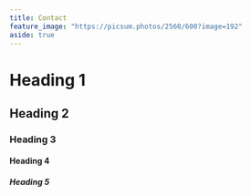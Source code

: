 ```yaml
---
title: Contact
feature_image: "https://picsum.photos/2560/600?image=192"
aside: true
---
```


# Heading 1

## Heading 2

### Heading 3

#### Heading 4

##### Heading 5

